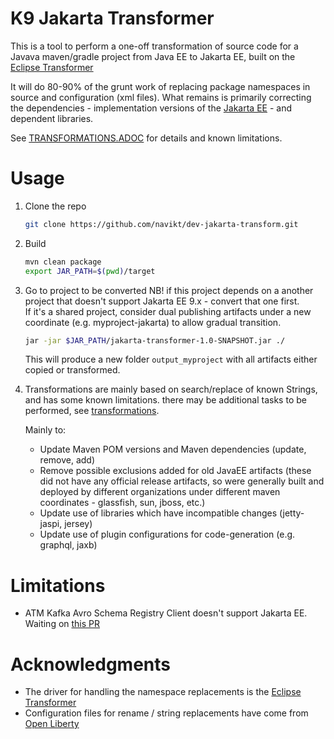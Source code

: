 K9 Jakarta Transformer
========================

This is a tool to perform a one-off transformation of source code for a Javava maven/gradle project from Java EE to Jakarta EE, built on the [Eclipse Transformer](https://github.com/eclipse/transformer)

It will do 80-90% of the grunt work of replacing package namespaces in source and configuration (xml files).
What remains is primarily correcting the dependencies - implementation versions of the [Jakarta EE](https://jakarta.ee/specifications/) - and dependent libraries.

See  [TRANSFORMATIONS.ADOC](TRANSFORMATIONS.ADOC) for details and known limitations.


Usage
=====

1. Clone the repo
   ```sh
   git clone https://github.com/navikt/dev-jakarta-transform.git
   ```
2. Build
   ```sh
   mvn clean package
   export JAR_PATH=$(pwd)/target
   ```
3. Go to project to be converted
   NB! if this project depends on a another project that doesn't support Jakarta EE 9.x - convert that one first.  
   If it's a shared project, consider dual publishing artifacts under a new coordinate (e.g. myproject-jakarta) to allow gradual transition.
   ```sh
   jar -jar $JAR_PATH/jakarta-transformer-1.0-SNAPSHOT.jar ./
   ```
   This will produce a new folder `output_myproject` with all artifacts either copied or transformed. 

4. Transformations are mainly based on search/replace of known Strings, and has some known limitations.
   there may be additional tasks to be performed, see [transformations](TRANSFORMATIONS.ADOC).
   
   Mainly to:
   
   * Update Maven POM versions and Maven dependencies (update, remove, add)
   * Remove possible exclusions added for old JavaEE artifacts (these did not have any official release artifacts, so were generally built and deployed by different organizations under different maven coordinates - glassfish, sun, jboss, etc.)
   * Update use of libraries which have incompatible changes (jetty-jaspi, jersey)
   * Update use of plugin configurations for code-generation (e.g. graphql, jaxb)

Limitations
===========
* ATM Kafka Avro Schema Registry Client doesn't support Jakarta EE. Waiting on [this PR](https://github.com/confluentinc/schema-registry/pull/1933)

Acknowledgments
===============
* The driver for handling the namespace replacements is the [Eclipse Transformer](https://github.com/eclipse/transformer)
* Configuration files for rename / string replacements have come from [Open Liberty](https://github.com/OpenLiberty/open-liberty/tree/integration/dev/wlp-jakartaee-transform/rules)


